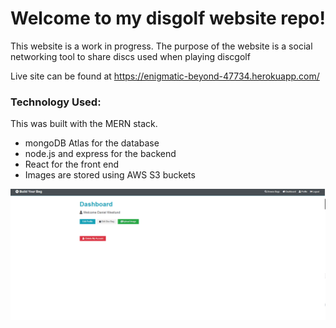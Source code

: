 # Welcome to my disgolf website repo!
This website is a work in progress. The purpose of the website is a social networking tool to share discs used when playing discgolf

Live site can be found at https://enigmatic-beyond-47734.herokuapp.com/

### Technology Used:
This was built with the MERN stack.
* mongoDB Atlas for the database
* node.js and express for the backend
* React for the front end
* Images are stored using AWS S3 buckets

![](discgolf.gif)